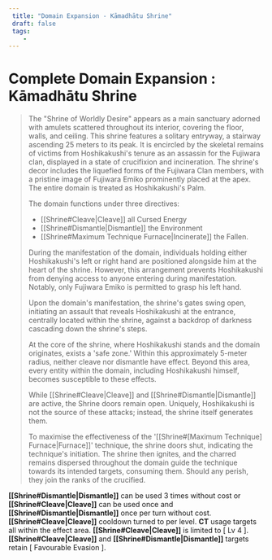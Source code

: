 ```yaml
---
 title: "Domain Expansion - Kāmadhātu Shrine"
 draft: false
 tags:
    -
---
```

# Complete Domain Expansion : Kāmadhātu Shrine
> The "Shrine of Worldly Desire" appears as a main sanctuary adorned with amulets scattered throughout its interior, covering the floor, walls, and ceiling. This shrine features a solitary entryway, a stairway ascending 25 meters to its peak. It is encircled by the skeletal remains of victims from Hoshikakushi's tenure as an assassin for the Fujiwara clan, displayed in a state of crucifixion and incineration. The shrine's decor includes the liquefied forms of the Fujiwara Clan members, with a pristine image of Fujiwara Emiko prominently placed at the apex. The entire domain is treated as Hoshikakushi's Palm.
> 
> The domain functions under three directives:
> - [[Shrine#Cleave|Cleave]] all Cursed Energy
> - [[Shrine#Dismantle|Dismantle]] the Environment
> - [[Shrine#Maximum Technique Furnace|Incinerate]] the Fallen.
> 
> During the manifestation of the domain, individuals holding either Hoshikakushi's left or right hand are positioned alongside him at the heart of the shrine. However, this arrangement prevents Hoshikakushi from denying access to anyone entering during manifestation. Notably, only Fujiwara Emiko is permitted to grasp his left hand.
> 
> Upon the domain's manifestation, the shrine's gates swing open, initiating an assault that reveals Hoshikakushi at the entrance, centrally located within the shrine, against a backdrop of darkness cascading down the shrine's steps.
> 
> At the core of the shrine, where Hoshikakushi stands and the domain originates, exists a 'safe zone.' Within this approximately 5-meter radius, neither cleave nor dismantle have effect. Beyond this area, every entity within the domain, including Hoshikakushi himself, becomes susceptible to these effects.
> 
> While [[Shrine#Cleave|Cleave]] and [[Shrine#Dismantle|Dismantle]] are active, the Shrine doors remain open. Uniquely, Hoshikakushi is not the source of these attacks; instead, the shrine itself generates them. 
> 
> To maximise the effectiveness of the '[[Shrine#[Maximum Technique] Furnace|Furnace]]' technique, the shrine doors shut, indicating the technique's initiation. The shrine then ignites, and the charred remains dispersed throughout the domain guide the technique towards its intended targets, consuming them. Should any perish, they join the ranks of the crucified.

**[[Shrine#Dismantle|Dismantle]]** can be used 3 times without cost or **[[Shrine#Cleave|Cleave]]** can be used once and **[[Shrine#Dismantle|Dismantle]]** once per turn without cost. **[[Shrine#Cleave|Cleave]]** cooldown turned to per level. **CT** usage targets all within the effect area. **[[Shrine#Cleave|Cleave]]** is limited to [ Lv 4 ]. **[[Shrine#Cleave|Cleave]]** and **[[Shrine#Dismantle|Dismantle]]** targets retain [ Favourable Evasion ].